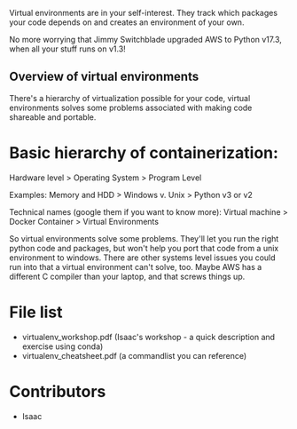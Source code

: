 Virtual environments are in your self-interest.
They track which packages your code
depends on and creates an environment
of your own.

No more worrying that Jimmy Switchblade
upgraded AWS to Python v17.3, when all your 
stuff runs on v1.3!

## Overview of virtual environments

There's a hierarchy of virtualization possible
for your code, virtual environments solves some
problems associated with making code shareable 
and portable.

# Basic hierarchy of containerization:

Hardware level > Operating System > Program Level

Examples:
Memory and HDD > Windows v. Unix > Python v3 or v2

Technical names (google them if you want to know more):
Virtual machine > Docker Container > Virtual Environments

So virtual environments solve some problems. They'll let 
you run the right python code and packages, but won't help
you port that code from a unix environment to windows. There 
are other systems level issues you could run into that a 
virtual environment can't solve, too. Maybe AWS has a 
different C compiler than your laptop, and that screws things up.




# File list
- virtualenv_workshop.pdf (Isaac's workshop - a quick description and exercise using conda)
- virtualenv_cheatsheet.pdf (a commandlist you can reference)

# Contributors
- Isaac 
